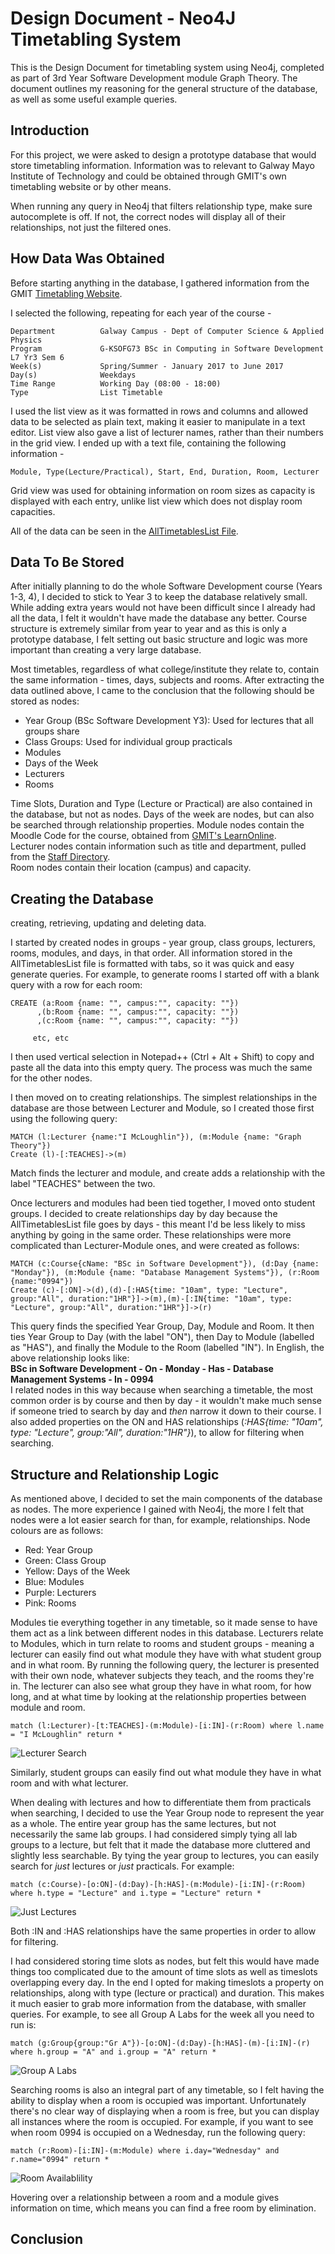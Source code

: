 # Design Document - Neo4J Timetabling System

This is the Design Document for timetabling system using Neo4j, completed as part of 3rd Year Software Development module Graph Theory. The document outlines my reasoning for the general structure of the database, as well as some useful example queries.


## Introduction

For this project, we were asked to design a prototype database that would store timetabling information.  Information was to relevant to Galway Mayo Institute of Technology and could be obtained through GMIT's own timetabling website or by other means.

When running any query in Neo4j that filters relationship type, make sure autocomplete is off. If not, the correct nodes will display all of their relationships, not just the filtered ones.


## How Data Was Obtained

Before starting anything in the database, I gathered information from the GMIT [Timetabling Website](http://timetable.gmit.ie/sws1617/(S(315aqmvve2tdkz45b3n32z55))/default.aspx).

I selected the following, repeating for each year of the course -

	Department			Galway Campus - Dept of Computer Science & Applied Physics
	Program				G-KSOFG73 BSc in Computing in Software Development L7 Yr3 Sem 6
	Week(s)				Spring/Summer - January 2017 to June 2017
	Day(s)				Weekdays
	Time Range			Working Day (08:00 - 18:00)
	Type	 			List Timetable

	
I used the list view as it was formatted in rows and columns and allowed data to be selected as plain text, making it easier to manipulate in a text editor. List view also gave a list of lecturer names, rather than their numbers in the grid view. I ended up with a text file, containing the following information - 

	Module, Type(Lecture/Practical), Start, End, Duration, Room, Lecturer
	
Grid view was used for obtaining information on room sizes as capacity is displayed with each entry, unlike list view which does not display room capacities.
	
All of the data can be seen in the [AllTimetablesList File](https://github.com/rebeccabernie/TimetablingSystem/blob/master/AllTimetablesList.txt).	  


## Data To Be Stored

After initially planning to do the whole Software Development course (Years 1-3, 4), I decided to stick to Year 3 to keep the database relatively small. While adding extra years would not have been difficult since I already had all the data, I felt it wouldn't have made the database any better. Course structure is extremely similar from year to year and as this is only a prototype database, I felt setting out basic structure and logic was more important than creating a very large database.

Most timetables, regardless of what college/institute they relate to, contain the same information - times, days, subjects and rooms. After extracting the data outlined above, I came to the conclusion that the following should be stored as nodes:

- Year Group (BSc Software Development Y3): Used for lectures that all groups share
- Class Groups: Used for individual group practicals
- Modules
- Days of the Week
- Lecturers
- Rooms

Time Slots, Duration and Type (Lecture or Practical) are also contained in the database, but not as nodes. Days of the week are nodes, but can also be searched through relationship properties.
Module nodes contain the Moodle Code for the course, obtained from [GMIT's LearnOnline](https://learnonline.gmit.ie/).  
Lecturer nodes contain information such as title and department, pulled from the [Staff Directory](https://www.gmit.ie/staff-directory).  
Room nodes contain their location (campus) and capacity.

## Creating the Database

creating, retrieving, updating and deleting data.
 
I started by created nodes in groups - year group, class groups, lecturers, rooms, modules, and days, in that order. All information stored in the AllTimetablesList file is formatted with tabs, so it was quick and easy generate queries. For example, to generate rooms I started off with a blank query with a row for each room:

	CREATE (a:Room {name: "", campus:"", capacity: ""})
		  ,(b:Room {name: "", campus:"", capacity: ""})
	      ,(c:Room {name: "", campus:"", capacity: ""})
		  
		 etc, etc

I then used vertical selection in Notepad++ (Ctrl + Alt + Shift) to copy and paste all the data into this empty query. The process was much the same for the other nodes.  

I then moved on to creating relationships. The simplest relationships in the database are those between Lecturer and Module, so I created those first using the following query:

	MATCH (l:Lecturer {name:"I McLoughlin"}), (m:Module {name: "Graph Theory"})
	Create (l)-[:TEACHES]->(m)
	
Match finds the lecturer and module, and create adds a relationship with the label "TEACHES" between the two. 

Once lecturers and modules had been tied together, I moved onto student groups. I decided to create relationships day by day because the AllTimetablesList file goes by days - this meant I'd be less likely to miss anything by going in the same order. These relationships were more complicated than Lecturer-Module ones, and were created as follows:

	MATCH (c:Course{cName: "BSc in Software Development"}), (d:Day {name: "Monday"}), (m:Module {name: "Database Management Systems"}), (r:Room {name:"0994"})
	Create (c)-[:ON]->(d),(d)-[:HAS{time: "10am", type: "Lecture", group:"All", duration:"1HR"}]->(m),(m)-[:IN{time: "10am", type: "Lecture", group:"All", duration:"1HR"}]->(r)
	
This query finds the specified Year Group, Day, Module and Room. It then ties Year Group to Day (with the label "ON"), then Day to Module (labelled as "HAS"), and finally the Module to the Room (labelled "IN"). In English, the above relationship looks like:  
__BSc in Software Development - On - Monday - Has - Database Management Systems - In - 0994__  
I related nodes in this way because when searching a timetable, the most common order is by course and then by day - it wouldn't make much sense if someone tried to search by day and *then* narrow it down to their course. I also added properties on the ON and HAS relationships (*:HAS{time: "10am", type: "Lecture", group:"All", duration:"1HR"}*), to allow for filtering when searching.

## Structure and Relationship Logic

As mentioned above, I decided to set the main components of the database as nodes. The more experience I gained with Neo4j, the more I felt that nodes were a lot easier search for than, for example, relationships. Node colours are as follows:  

- Red: 		Year Group
- Green: 	Class Group
- Yellow: 	Days of the Week
- Blue:		Modules 
- Purple:	Lecturers
- Pink:		Rooms

Modules tie everything together in any timetable, so it made sense to have them act as a link between different nodes in this database.  Lecturers relate to Modules, which in turn relate to rooms and student groups - meaning a lecturer can easily find out what module they have with what student group and in what room. 
By running the following query, the lecturer is presented with their own node, whatever subjects they teach, and the rooms they're in. The lecturer can also see what group they have in what room, for how long, and at what time by looking at the relationship properties between module and room.

	match (l:Lecturer)-[t:TEACHES]-(m:Module)-[i:IN]-(r:Room) where l.name = "I McLoughlin" return *
	
![Lecturer Search](https://github.com/rebeccabernie/TimetablingSystem/blob/master/QueryScreenshots/lecturerclasses.png "Lecturer Search")
	
Similarly, student groups can easily find out what module they have in what room and with what lecturer.

When dealing with lectures and how to differentiate them from practicals when searching, I decided to use the Year Group node to represent the year as a whole. The entire year group has the same lectures, but not necessarily the same lab groups. I had considered simply tying all lab groups to a lecture, but felt that it made the database more cluttered and slightly less searchable. By tying the year group to lectures, you can easily search for *just* lectures or *just* practicals. For example:

	match (c:Course)-[o:ON]-(d:Day)-[h:HAS]-(m:Module)-[i:IN]-(r:Room) where h.type = "Lecture" and i.type = "Lecture" return *
	
![Just Lectures](https://github.com/rebeccabernie/TimetablingSystem/blob/master/QueryScreenshots/alllectures.png "Just Lectures")

Both :IN and :HAS relationships have the same properties in order to allow for filtering.

I had considered storing time slots as nodes, but felt this would have made things too complicated due to the amount of time slots as well as timeslots overlapping every day. In the end I opted for making timeslots a property on relationships, along with type (lecture or practical) and duration. This makes it much easier to grab more information from the database, with smaller queries. For example, to see all Group A Labs for the week all you need to run is:

	match (g:Group{group:"Gr A"})-[o:ON]-(d:Day)-[h:HAS]-(m)-[i:IN]-(r) where h.group = "A" and i.group = "A" return *
	
![Group A Labs](https://github.com/rebeccabernie/TimetablingSystem/blob/master/QueryScreenshots/groupAlabs.png "Group A Labs")
	
Searching rooms is also an integral part of any timetable, so I felt having the ability to display when a room is occupied was important. Unfortunately there's no clear way of displaying when a room is free, but you can display all instances where the room is occupied. For example, if you want to see when room 0994 is occupied on a Wednesday, run the following query:

	match (r:Room)-[i:IN]-(m:Module) where i.day="Wednesday" and r.name="0994" return *
	
![Room Availablility](https://github.com/rebeccabernie/TimetablingSystem/blob/master/QueryScreenshots/roomdeetswednesday.png "Room Availability")
	
Hovering over a relationship between a room and a module gives information on time, which means you can find a free room by elimination. 


## Conclusion


